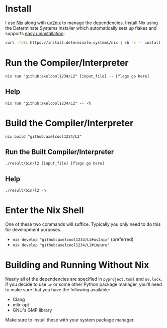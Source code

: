 # Install
I use [Nix](https://nixos.org) along with [uv2nix](https://github.com/pyproject-nix/uv2nix) to manage the dependencies.
Install Nix using the Determinate Systems installer which automatically sets up flakes and supports [easy uninstallation](https://github.com/DeterminateSystems/nix-installer#uninstalling):
```bash
curl -fsSL https://install.determinate.systems/nix | sh -s -- install
```

# Run the Compiler/Interpreter
`nix run "github:axelcool1234/L2" [input_file] -- [flags go here]`
## Help
`nix run "github:axelcool1234/L2" -- -h`

# Build the Compiler/Interpreter
`nix build "github:axelcool1234/L2"`
## Run the Built Compiler/Interpreter
`./result/bin/l2 [input_file] [flags go here]`
## Help
`./result/bin/l2 -h`

# Enter the Nix Shell 
One of these two commands will suffice. Typically you only need to do this for development purposes.
- `nix develop "github:axelcool1234/L2#uv2nix"` (preferred)
- `nix develop "github:axelcool1234/L2#impure"`

# Building and Running Without Nix
Nearly all of the dependencies are specified in `pyproject.toml` and `uv.lock`.
If you decide to use `uv` or some other Python package manager, you'll need to make sure that you have the following available:
- Clang
- mlir-opt
- GNU's GMP library

Make sure to install these with your system package manager.
